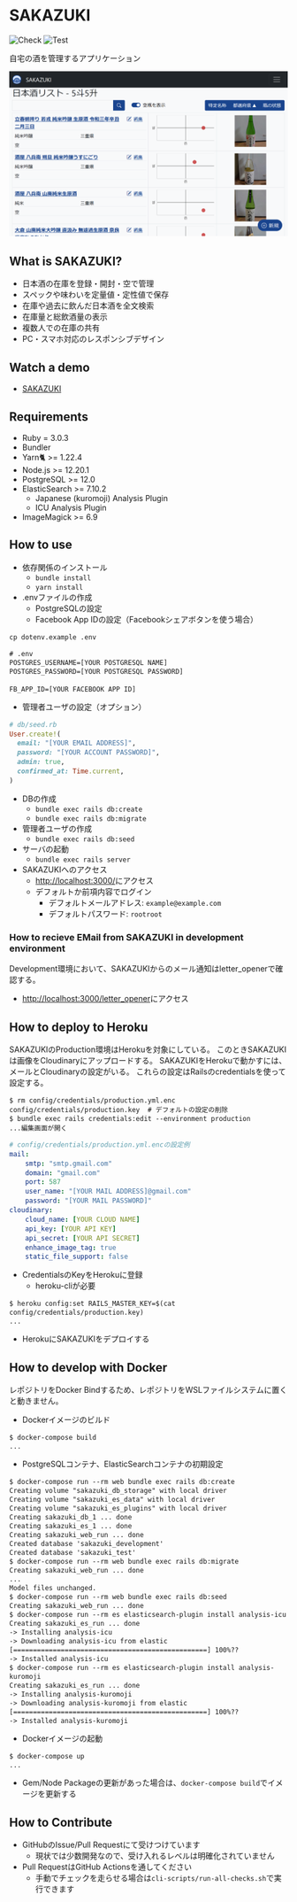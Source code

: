 # SAKAZUKI

![Check](https://github.com/momocus/sakazuki/workflows/Check/badge.svg)
![Test](https://github.com/momocus/sakazuki/workflows/Test/badge.svg)

自宅の酒を管理するアプリケーション

![Screenshot](./screenshot.png)

## What is SAKAZUKI?

- 日本酒の在庫を登録・開封・空で管理
- スペックや味わいを定量値・定性値で保存
- 在庫や過去に飲んだ日本酒を全文検索
- 在庫量と総飲酒量の表示
- 複数人での在庫の共有
- PC・スマホ対応のレスポンシブデザイン

## Watch a demo

- [SAKAZUKI](https://sakazuki.herokuapp.com/)

## Requirements

- Ruby = 3.0.3
- Bundler
- Yarn🐈 >= 1.22.4
- Node.js >= 12.20.1
- PostgreSQL >= 12.0
- ElasticSearch >= 7.10.2
  - Japanese (kuromoji) Analysis Plugin
  - ICU Analysis Plugin
- ImageMagick >= 6.9

## How to use

- 依存関係のインストール
  - `bundle install`
  - `yarn install`
- .envファイルの作成
  - PostgreSQLの設定
  - Facebook App IDの設定（Facebookシェアボタンを使う場合）

```console
cp dotenv.example .env
```

```shell
# .env
POSTGRES_USERNAME=[YOUR POSTGRESQL NAME]
POSTGRES_PASSWORD=[YOUR POSTGRESQL PASSWORD]

FB_APP_ID=[YOUR FACEBOOK APP ID]
```

- 管理者ユーザの設定（オプション）

```ruby
# db/seed.rb
User.create!(
  email: "[YOUR EMAIL ADDRESS]",
  password: "[YOUR ACCOUNT PASSWORD]",
  admin: true,
  confirmed_at: Time.current,
)
```

- DBの作成
  - `bundle exec rails db:create`
  - `bundle exec rails db:migrate`
- 管理者ユーザの作成
  - `bundle exec rails db:seed`
- サーバの起動
  - `bundle exec rails server`
- SAKAZUKIへのアクセス
  - <http://localhost:3000/>にアクセス
  - デフォルトか前項内容でログイン
    - デフォルトメールアドレス: `example@example.com`
    - デフォルトパスワード: `rootroot`

### How to recieve EMail from SAKAZUKI in development environment

Development環境において、SAKAZUKIからのメール通知はletter_openerで確認する。

- <http://localhost:3000/letter_opener>にアクセス

## How to deploy to Heroku

SAKAZUKIのProduction環境はHerokuを対象にしている。
このときSAKAZUKIは画像をCloudinaryにアップロードする。
SAKAZUKIをHerokuで動かすには、メールとCloudinaryの設定がいる。
これらの設定はRailsのcredentialsを使って設定する。

```console
$ rm config/credentials/production.yml.enc config/credentials/production.key  # デフォルトの設定の削除
$ bundle exec rails credentials:edit --environment production
...編集画面が開く
```

```yaml
# config/credentials/production.yml.encの設定例
mail:
    smtp: "smtp.gmail.com"
    domain: "gmail.com"
    port: 587
    user_name: "[YOUR MAIL ADDRESS]@gmail.com"
    password: "[YOUR MAIL PASSWORD]"
cloudinary:
    cloud_name: [YOUR CLOUD NAME]
    api_key: [YOUR API KEY]
    api_secret: [YOUR API SECRET]
    enhance_image_tag: true
    static_file_support: false
```

- CredentialsのKeyをHerokuに登録
  - heroku-cliが必要

```console
$ heroku config:set RAILS_MASTER_KEY=$(cat config/credentials/production.key)
...
```

- HerokuにSAKAZUKIをデプロイする

## How to develop with Docker

レポジトリをDocker Bindするため、レポジトリをWSLファイルシステムに置くと動きません。

- Dockerイメージのビルド

```console
$ docker-compose build
...
```

- PostgreSQLコンテナ、ElasticSearchコンテナの初期設定

<!-- markdownlint-disable MD013 -->
```console
$ docker-compose run --rm web bundle exec rails db:create
Creating volume "sakazuki_db_storage" with local driver
Creating volume "sakazuki_es_data" with local driver
Creating volume "sakazuki_es_plugins" with local driver
Creating sakazuki_db_1 ... done
Creating sakazuki_es_1 ... done
Creating sakazuki_web_run ... done
Created database 'sakazuki_development'
Created database 'sakazuki_test'
$ docker-compose run --rm web bundle exec rails db:migrate
Creating sakazuki_web_run ... done
...
Model files unchanged.
$ docker-compose run --rm web bundle exec rails db:seed
Creating sakazuki_web_run ... done
$ docker-compose run --rm es elasticsearch-plugin install analysis-icu
Creating sakazuki_es_run ... done
-> Installing analysis-icu
-> Downloading analysis-icu from elastic
[=================================================] 100%??
-> Installed analysis-icu
$ docker-compose run --rm es elasticsearch-plugin install analysis-kuromoji
Creating sakazuki_es_run ... done
-> Installing analysis-kuromoji
-> Downloading analysis-kuromoji from elastic
[=================================================] 100%??
-> Installed analysis-kuromoji
```
<!-- markdownlint-enable MD013 -->

- Dockerイメージの起動

```console
$ docker-compose up
...
```

- Gem/Node Packageの更新があった場合は、`docker-compose build`でイメージを更新する

## How to Contribute

- GitHubのIssue/Pull Requestにて受けつけています
  - 現状では少数開発なので、受け入れるレベルは明確化されていません
- Pull RequestはGitHub Actionsを通してください
  - 手動でチェックを走らせる場合は`cli-scripts/run-all-checks.sh`で実行できます
